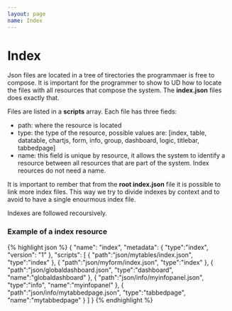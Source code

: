 ```yaml
---
layout: page
name: Index
---
```


# Index

Json files are located in a tree of tirectories the programmaer is free to compose.
It is important for the programmer to show to UD how to locate the files with all resources that compose the system.
The **index.json** files does exactly that.

Files are listed in a **scripts** array.
Each file has three fieds:

* path: where the resource is located
* type: the type of the resource, possible values are: [index, table, datatable, chartjs, form, info, group, dashboard, logic, titlebar, tabbedpage]
* name: this field is unique by resource, it allows the system to identify a resource between all resources that are part of the system. Index reources do not need a name.

It is important to rember that from the **root index.json** file it is possible to link more index files. This way we try to divide indexes by context and to avoid to have a single enourmous index file.

Indexes are followed recoursively.


### Example of a index resource

{% highlight json %}
{ 
  "name": "index",
  "metadata": { "type":"index", "version": "1" },
  "scripts": [
    { "path":"json/mytables/index.json", "type":"index" },
    { "path":"json/myform/index.json", "type":"index" },
    { "path":"json/globaldashboard.json", "type":"dashboard", "name":"globaldashboard" },
    { "path":"json/info/myinfopanel.json", "type":"info", "name":"myinfopanel" },
    { "path":"json/info/mytabbedpage.json", "type":"tabbedpage", "name":"mytabbedpage" }
  ]
}
{% endhighlight %}
